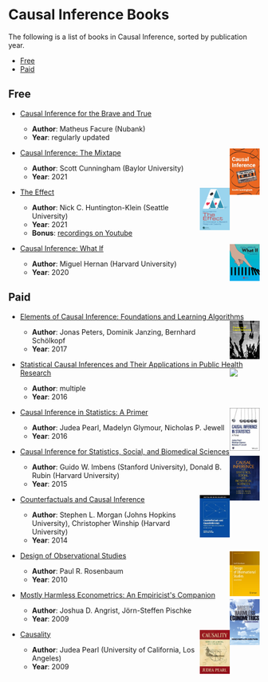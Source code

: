 # Causal Inference Books

The following is a list of books in Causal Inference, sorted by publication year.

- [Free](#free)
- [Paid](#paid)

## Free

- [Causal Inference for the Brave and True](https://matheusfacure.github.io/python-causality-handbook/landing-page.html)
  - **Author**: Matheus Facure (Nubank)
  - **Year**: regularly updated

- [Causal Inference: The Mixtape](https://mixtape.scunning.com/)<img align="right" width="60" src="img/books/causal_inference_the_mixtape.jpeg">
    - **Author**: Scott Cunningham (Baylor University)
    - **Year**: 2021

- [The Effect](https://theeffectbook.net/)<img align="right" width="60" src="img/books/the_effect.png">
  - **Author**: Nick C. Huntington-Klein (Seattle University)
  - **Year**: 2021
  - **Bonus**: [recordings on Youtube](https://www.youtube.com/playlist?list=PLcTBLulJV_AK1hKtnO0-kYrU0D09K-kj8)

- [Causal Inference: What If](https://www.hsph.harvard.edu/miguel-hernan/causal-inference-book/)<img align="right" width="60" src="img/books/what_if.jpeg">
  - **Author**: Miguel Hernan (Harvard University)
  - **Year**: 2020

## Paid

- [Elements of Causal Inference: Foundations and Learning Algorithms](https://mitpress.mit.edu/9780262037310/elements-of-causal-inference/)<img align="right" width="60" src="img/books/elements_of_causal_inference.jpeg">
  - **Author**: Jonas Peters, Dominik Janzing, Bernhard Schölkopf
  - **Year**: 2017

- [Statistical Causal Inferences and Their Applications in Public Health Research](https://link.springer.com/chapter/10.1007/978-3-319-41259-7_8)<img align="right" width="60" src="img/books/statistical_causal_inferences.jpeg">
  - **Author**: multiple
  - **Year**: 2016

- [Causal Inference in Statistics: A Primer](https://www.wiley.com/en-us/Causal+Inference+in+Statistics%3A+A+Primer-p-9781119186847)<img align="right" width="60" src="img/books/causal_inference_statistics.jpg">
  - **Author**: Judea Pearl, Madelyn Glymour, Nicholas P. Jewell
  - **Year**: 2016

- [Causal Inference for Statistics, Social, and Biomedical Sciences](https://www.cambridge.org/core/books/causal-inference-for-statistics-social-and-biomedical-sciences/71126BE90C58F1A431FE9B2DD07938AB)<img align="right" width="60" src="img/books/causal_inference_statistics_social_biomedical_sciences.jpeg">
  - **Author**: Guido W. Imbens (Stanford University), Donald B. Rubin (Harvard University)
  - **Year**: 2015

- [Counterfactuals and Causal Inference](https://www.cambridge.org/core/books/counterfactuals-and-causal-inference/5CC81E6DF63C5E5A8B88F79D45E1D1B7)<img align="right" width="60" src="img/books/counterfactuals_causal_inference.jpg">
  - **Author**: Stephen L. Morgan (Johns Hopkins University), Christopher Winship (Harvard University)
  - **Year**: 2014

- [Design of Observational Studies](https://link.springer.com/book/10.1007/978-1-4419-1213-8)<img align="right" width="60" src="img/books/design_observational_studies.jpeg">
  - **Author**: Paul R. Rosenbaum
  - **Year**: 2010 

- [Mostly Harmless Econometrics: An Empiricist's Companion](https://press.princeton.edu/books/paperback/9780691120355/mostly-harmless-econometrics)<img align="right" width="60" src="img/books/mostly_harmless_econometrics.jpeg">
  - **Author**: Joshua D. Angrist, Jörn-Steffen Pischke
  - **Year**: 2009

- [Causality](https://www.cambridge.org/core/books/causality/B0046844FAE10CBF274D4ACBDAEB5F5B)<img align="right" width="60" src="img/books/causality.jpeg">
  - **Author**: Judea Pearl (University of California, Los Angeles)
  - **Year**: 2009

